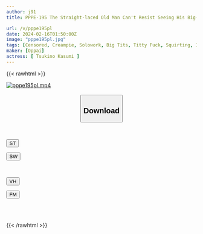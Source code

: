 ```yaml
---
author: j91
title: PPPE-195 The Straight-laced Old Man Can't Resist Seeing His Big-breasted Niece's Free-spirited, Defenseless, Bra-less Nipples Flashing And Fluttery Side Breasts, Which He Took In For Discipline, So He Sucks Her Breasts And Rubs Them Violently, Creampieing Her Kasumi Tsukino

url: /v/pppe195pl
date: 2024-02-16T01:50:00Z
image: "pppe195pl.jpg"
tags: [Censored, Creampie, Solowork, Big Tits, Titty Fuck, Squirting, Incest	]
maker: [Oppai]
actress: [ Tsukino Kasumi ]
---
```



{{< rawhtml >}}

<div class="video" data-videoid="bGxvWPMqyAFdMP">
    <a href="javascript:;">
        <img src="/v/pppe195pl/pppe195pl.jpg" width="WIDTH" height="HEIGHT" alt="pppe195pl.mp4" loading="lazy">
    </a>
</div>

<script type="text/javascript" src="https://j91.asia/asset/on-demand-st.js"></script>

<br>
  <link rel="stylesheet" href="https://j91.asia/asset/bs5.css">
  
  <center>
  <button class="btn btn-primary" type="button" data-bs-toggle="collapse" data-bs-target=".multi-collapse" aria-expanded="false" aria-controls="multiCollapseExample1 multiCollapseExample2"><h2>Download</h2></button></center>
</p>
<div class="row">
  <div class="col">
    <div class="collapse multi-collapse" id="multiCollapseExample1">
      <div class="card card-body">
	      	      <br>
<div class="buttons">  
<p><a href="https://streamtape.to/v/bGxvWPMqyAFdMP" target="_blank"><button class="btn-hover color-3"><i class="fa fa-download"></i> ST</button></a></p>
<p><a href="https://cdnwish.com/g7ljw0ikgwz5" target="_blank"><button class="btn-hover color-2"><i class="fa fa-download"></i> SW</button></a></p></div>
    </div>
  </div>
</div>
  <div class="col">
    <div class="collapse multi-collapse" id="multiCollapseExample2">
      <div class="card card-body">
	      <br>
<div class="buttons">
<p><a href="javascript:;" target="_blank"><button class="btn-hover color-9"><i class="fa fa-download"></i> VH</button></a></p>
<p><a href="javascript:;"><button class="btn-hover color-8"><i class="fa fa-download"></i> FM</button></a></p></div>
<br><br>
      </div>
    </div>
  </div>
</div>

{{< /rawhtml >}}